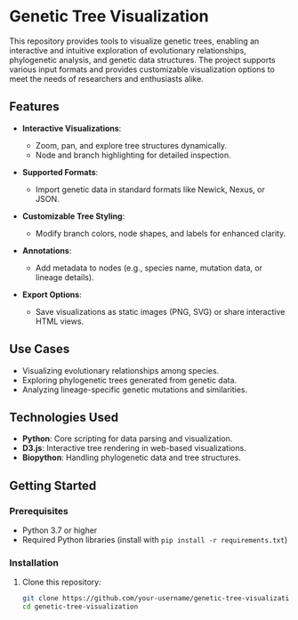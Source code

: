
# Genetic Tree Visualization

This repository provides tools to visualize genetic trees, enabling an interactive and intuitive exploration of evolutionary relationships, phylogenetic analysis, and genetic data structures. The project supports various input formats and provides customizable visualization options to meet the needs of researchers and enthusiasts alike.

## Features

- **Interactive Visualizations**:
  - Zoom, pan, and explore tree structures dynamically.
  - Node and branch highlighting for detailed inspection.
  
- **Supported Formats**:
  - Import genetic data in standard formats like Newick, Nexus, or JSON.
  
- **Customizable Tree Styling**:
  - Modify branch colors, node shapes, and labels for enhanced clarity.
  
- **Annotations**:
  - Add metadata to nodes (e.g., species name, mutation data, or lineage details).

- **Export Options**:
  - Save visualizations as static images (PNG, SVG) or share interactive HTML views.

## Use Cases

- Visualizing evolutionary relationships among species.
- Exploring phylogenetic trees generated from genetic data.
- Analyzing lineage-specific genetic mutations and similarities.

## Technologies Used

- **Python**: Core scripting for data parsing and visualization.
- **D3.js**: Interactive tree rendering in web-based visualizations.
- **Biopython**: Handling phylogenetic data and tree structures.

## Getting Started

### Prerequisites

- Python 3.7 or higher
- Required Python libraries (install with `pip install -r requirements.txt`)

### Installation

1. Clone this repository:

   ```bash
   git clone https://github.com/your-username/genetic-tree-visualization.git
   cd genetic-tree-visualization
   ```
